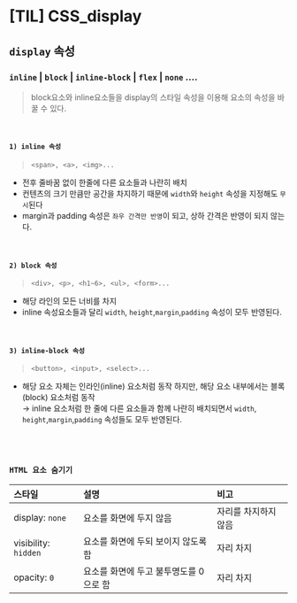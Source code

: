 # [TIL] CSS_display

## `display` 속성

### `inline` | `block` | `inline-block` | `flex` | `none` ....

> block요소와 inline요소들을 display의 스타일 속성을 이용해 요소의 속성을 바꿀 수 있다.

<br>

####  `1) inline 속성`
> `<span>, <a>, <img>...`
- 전후 줄바꿈 없이 한줄에 다른 요소들과 나란히 배치
- 컨텐츠의 크기 만큼만 공간을 차지하기 때문에 `width`와 `height` 속성을 지정해도 `무시`된다
- margin과 padding 속성은 `좌우 간격만 반영`이 되고, 상하 간격은 반영이 되지 않는다.

<br>

#### `2) block 속성`
> `<div>, <p>, <h1~6>, <ul>, <form>...`
- 해당 라인의 모든 너비를 차지
- inline 속성요소들과 달리 `width`, `height`,`margin`,`padding` 속성이 모두 반영된다.

<br>

#### `3) inline-block 속성`
> `<button>, <input>, <select>...`
- 해당 요소 자체는 인라인(inline) 요소처럼 동작 하지만, 해당 요소 내부에서는 블록(block) 요소처럼 동작 <br>
→ inline 요소처럼 한 줄에 다른 요소들과 함께 나란히 배치되면서 
`width`, `height`,`margin`,`padding` 속성들도 모두 반영된다.


<br>
<br>

### `HTML 요소 숨기기`
| 스타일 | 설명 | 비고 |
| :-- | :-- | :-- |
| display: `none` | 요소를 화면에 두지 않음 | 자리를 차지하지 않음 |
| visibility: `hidden` | 요소를 화면에 두되 보이지 않도록 함 | 자리 차지 |
| opacity: `0` | 요소를 화면에 두고 불투명도를 0으로 함 | 자리 차지 |


